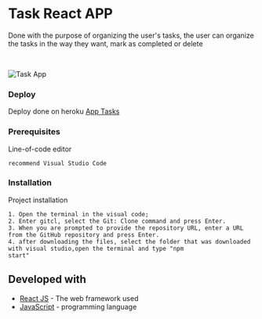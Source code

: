 # Task React APP

Done with the purpose of organizing the user's tasks, the user can organize the tasks in the way they want, mark as completed or delete

<br>

<p align="center">
  
![Task App](https://user-images.githubusercontent.com/73910568/118312025-1e9c8d80-b4c7-11eb-863e-2fa3aeb01e91.gif)

</p>

### Deploy

Deploy done on heroku [App Tasks](https://task-javascript.herokuapp.com/)


### Prerequisites

Line-of-code editor

```
recommend Visual Studio Code

```

### Installation

Project installation

```
1. Open the terminal in the visual code;
2. Enter gitcl, select the Git: Clone command and press Enter.
3. When you are prompted to provide the repository URL, enter a URL from the GitHub repository and press Enter.
4. after downloading the files, select the folder that was downloaded with visual studio,open the terminal and type "npm
start"

```

## Developed with

* [React JS](https://reactjs.org/) - The web framework used
* [JavaScript](https://www.javascript.com/) - programming language
